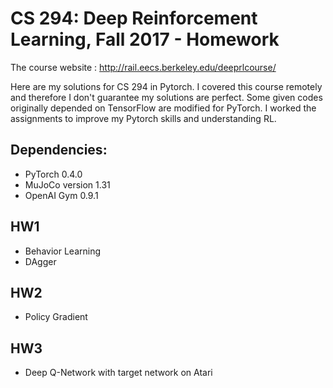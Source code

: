 # CS 294: Deep Reinforcement Learning, Fall 2017 - Homework

The course website : http://rail.eecs.berkeley.edu/deeprlcourse/

Here are my solutions for CS 294 in Pytorch.
I covered this course remotely and therefore I don't guarantee my solutions are perfect.
Some given codes originally depended on TensorFlow are modified for PyTorch. I worked the assignments to improve my Pytorch skills and understanding RL.


## Dependencies: 
* PyTorch 0.4.0
* MuJoCo version 1.31
* OpenAI Gym 0.9.1

## HW1
* Behavior Learning
* DAgger

## HW2
* Policy Gradient

## HW3
* Deep Q-Network with target network on Atari
